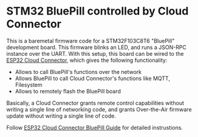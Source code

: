 # STM32 BluePill controlled by Cloud Connector

This is a baremetal firmware code for a STM32F103C8T6 "BluePill"
development board. This firmware blinks an LED, and runs a JSON-RPC
instance over the UART. With this setup, this board can be wired to the
[ESP32 Cloud Connector](https://mdash.net/docs/quickstart/ccm.md), which
gives the following functionality:

- Allows to call BluePill's functions over the network
- Allows BluePill to call Cloud Connector's functions like MQTT, Filesystem
- Allows to remotely flash the BluePill board

Basically, a Cloud Connector grants remote control capabilities without
writing a single line of networking code, and grants Over-the-Air firmware
update without writing a single line of code.

Follow
[ESP32 Cloud Connector BluePill Guide](https://mdash.net/docs/quickstart/ccm.md#example-ota-for-stm32f103c8t6-bluepill)
for detailed instrustions.


